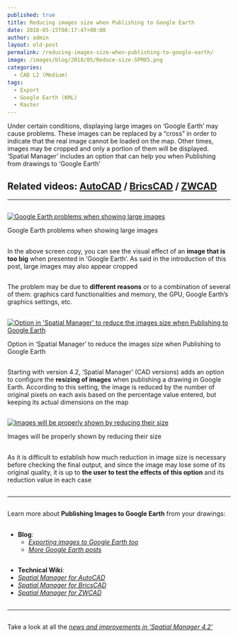 ```yaml
---
published: true
title: Reducing images size when Publishing to Google Earth
date: 2018-05-15T08:17:47+00:00
author: admin
layout: old-post
permalink: /reducing-images-size-when-publishing-to-google-earth/
image: /images/blog/2018/05/Reduce-size-SPM85.png
categories:
  - CAD L2 (Medium)
tags:
  - Export
  - Google Earth (KML)
  - Raster
---
```

<p>
  Under certain conditions, displaying large images on &#8216;Google Earth&#8217; may cause problems. These images can be replaced by a &#8220;cross&#8221; in order to indicate that the real image cannot be loaded on the map. Other times, images may be cropped and only a portion of them will be displayed. &#8216;Spatial Manager&#8217; includes an option that can help you when Publishing from drawings to &#8216;Google Earth&#8217;
</p>

<p>
  <!--more-->
</p>

<h2>
  Related videos: <span><a href="https://youtu.be/f1Hweo94_ro?rel=0" target="_blank" rel="nofollow"><span>AutoCAD</span></a> </span>/ <span><a href="https://youtu.be/aFg4bKZ-eLo?rel=0" target="_blank" rel="nofollow"><span>BricsCAD</span></a> </span>/ <span><a href="https://youtu.be/YYjKdMmK76c?rel=0" target="_blank" rel="nofollow"><span>ZWCAD</span></a></span>
</h2>

* * *

<h2>
</h2>

<div>
  <a href="/images/blog/2018/04/SPM_Actual_Images_Size.png" target="_blank" rel="nofollow"><img src="/images/blog/2018/04/SPM_Actual_Images_Size-1024x576.png" alt="Google Earth problems when showing large images" width="625" height="352" srcset="/images/blog/2018/04/SPM_Actual_Images_Size-1024x576.png 1024w, /images/blog/2018/04/SPM_Actual_Images_Size-300x169.png 300w, /images/blog/2018/04/SPM_Actual_Images_Size-768x432.png 768w, /images/blog/2018/04/SPM_Actual_Images_Size-624x351.png 624w, /images/blog/2018/04/SPM_Actual_Images_Size.png 1280w" sizes="(max-width: 625px) 100vw, 625px" /></a>
  
  <p>
    Google Earth problems when showing large images
  </p>
</div>

<h2>
</h2>

<p>
  In the above screen copy, you can see the visual effect of an <strong>image that is too big</strong> when presented in &#8216;Google Earth&#8217;. As said in the introduction of this post, large images may also appear cropped
</p>

<h2>
</h2>

<p>
  The problem may be due to <strong>different reasons</strong> or to a combination of several of them: graphics card functionalities and memory, the GPU, Google Earth&#8217;s graphics settings, etc.
</p>

<h2>
</h2>

<div>
  <a href="/images/blog/2018/04/SPM_Publishing_GE.png" target="_blank" rel="nofollow"><img src="/images/blog/2018/04/SPM_Publishing_GE.png" alt="Option in 'Spatial Manager' to reduce the images size when Publishing to Google Earth" width="877" height="434" srcset="/images/blog/2018/04/SPM_Publishing_GE.png 877w, /images/blog/2018/04/SPM_Publishing_GE-300x148.png 300w, /images/blog/2018/04/SPM_Publishing_GE-768x380.png 768w, /images/blog/2018/04/SPM_Publishing_GE-624x309.png 624w" sizes="(max-width: 877px) 100vw, 877px" /></a>
  
  <p>
    Option in &#8216;Spatial Manager&#8217; to reduce the images size when Publishing to Google Earth
  </p>
</div>

<h2>
</h2>

<p>
  Starting with version 4.2, &#8216;Spatial Manager&#8217; (CAD versions) adds an option to configure the <strong>resizing of images</strong> when publishing a drawing in Google Earth. According to this setting, the image is reduced by the number of original pixels on each axis based on the percentage value entered, but keeping its actual dimensions on the map
</p>

<h2>
</h2>

<div>
  <a href="/images/blog/2018/04/SPM_Reduced_Images_Size.png" target="_blank" rel="nofollow"><img src="/images/blog/2018/04/SPM_Reduced_Images_Size-1024x576.png" alt="Images will be properly shown by reducing their size" width="625" height="352" srcset="/images/blog/2018/04/SPM_Reduced_Images_Size-1024x576.png 1024w, /images/blog/2018/04/SPM_Reduced_Images_Size-300x169.png 300w, /images/blog/2018/04/SPM_Reduced_Images_Size-768x432.png 768w, /images/blog/2018/04/SPM_Reduced_Images_Size-624x351.png 624w, /images/blog/2018/04/SPM_Reduced_Images_Size.png 1280w" sizes="(max-width: 625px) 100vw, 625px" /></a>
  
  <p>
    Images will be properly shown by reducing their size
  </p>
</div>

<h2>
</h2>

<p>
  As it is difficult to establish how much reduction in image size is necessary before checking the final output, and since the image may lose some of its original quality, it is up to <strong>the user to test the effects of this option</strong> and its reduction value in each case
</p>

<h2>
</h2>

* * *

<h2>
</h2>

<p>
  Learn more about <strong>Publishing Images to Google Earth</strong> from your drawings:
</p>

<h2>
</h2>

<ul>
  <li>
    <strong>Blog</strong>: <ul>
      <li>
        <a href="/exporting-images-to-google-earth-too/" target="_blank" rel="nofollow"><span><em><span>Exporting images to Google Earth too</span></em></span></a>
      </li>
      <li>
        <em><span><span><a href="/tag/kml/" target="_blank" rel="nofollow">More Google Earth posts</a></span></span></em>
      </li>
    </ul>
  </li>
</ul>

<h2>
</h2>

  * **Technical Wiki**: 
    <li>
      <em><span><a href="http://wiki.spatialmanager.com/index.php/Spatial_Manager%E2%84%A2_for_AutoCAD_-_FAQs:_Export_(%22Professional%22_edition_only)#Can_I_quickly_Export_the_current_drawing_status_.28Publish.29_to_Google_Earth_.28.22Standard.22_and_.22Professional.22_editions.29" target="_blank" rel="nofollow">Spatial Manager for AutoCAD</a></span></em>
    </li>
    <li>
      <em><span><a href="http://wiki.spatialmanager.com/index.php/Spatial_Manager%E2%84%A2_for_BricsCAD_-_FAQs:_Export_(%22Professional%22_edition_only)#Can_I_quickly_Export_the_current_drawing_status_.28Publish.29_to_Google_Earth_.28.22Standard.22_and_.22Professional.22_editions.29" target="_blank" rel="nofollow">Spatial Manager for BricsCAD</a></span></em>
    </li>
    <li>
      <em><span><a href="http://wiki.spatialmanager.com/index.php/Spatial_Manager%E2%84%A2_for_ZWCAD_-_FAQs:_Export_(%22Professional%22_edition_only)#Can_I_quickly_Export_the_current_drawing_status_.28Publish.29_to_Google_Earth_.28.22Standard.22_and_.22Professional.22_editions.29" target="_blank" rel="nofollow">Spatial Manager for ZWCAD</a></span></em><span><br /> </span>
    </li>

## 

## 

* * *

<h2>
</h2>

<p>
  Take a look at all the <span><em><a href="/new-spatial-manager-4-2-released" target="_blank" rel="nofollow"><span>news and improvements in &#8216;Spatial Manager 4.2&#8217;</span></a></em></span>
</p>